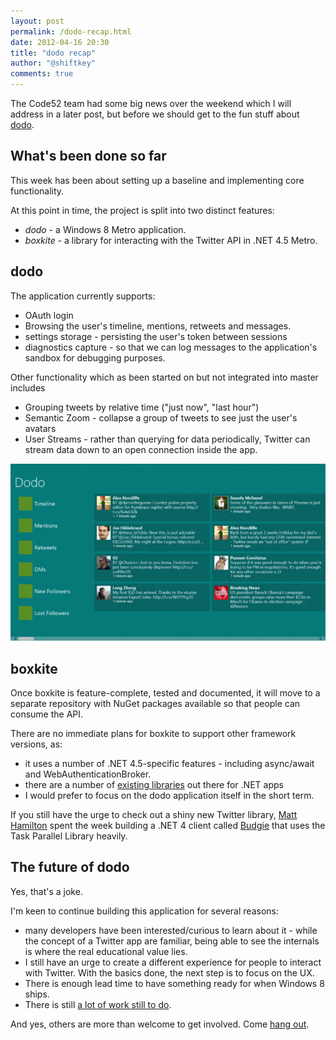 ```yaml
--- 
layout: post
permalink: /dodo-recap.html
date: 2012-04-16 20:30
title: "dodo recap"
author: "@shiftkey"
comments: true
---
```


The Code52 team had some big news over the weekend which I will address in a later post, but before we should get to the fun stuff about [dodo](http://github.com/Code52/dodo).

## What's been done so far 

This week has been about setting up a baseline and implementing core functionality.

At this point in time, the project is split into two distinct features:

 - *dodo* - a Windows 8 Metro application.
 - *boxkite* - a library for interacting with the Twitter API in .NET 4.5 Metro. 

## dodo

 The application currently supports:

 - OAuth login
 - Browsing the user's timeline, mentions, retweets and messages.
 - settings storage - persisting the user's token between sessions
 - diagnostics capture - so that we can log messages to the application's sandbox for debugging purposes.

Other functionality which as been started on but not integrated into master includes

 - Grouping tweets by relative time ("just now", "last hour")
 - Semantic Zoom - collapse a group of tweets to see just the user's avatars
 - User Streams - rather than querying for data periodically, Twitter can stream data down to an open connection inside the app.

 ![](/img/dodo-example.png)

## boxkite

Once boxkite is feature-complete, tested and documented, it will move to a separate repository with NuGet packages available so that people can consume the API. 

There are no immediate plans for boxkite to support other framework versions, as:

 - it uses a number of .NET 4.5-specific features - including async/await and WebAuthenticationBroker.
 - there are a number of [existing libraries](https://dev.twitter.com/docs/twitter-libraries#dotnet) out there for .NET apps 
 - I would prefer to focus on the dodo application itself in the short term.

 If you still have the urge to check out a shiny new Twitter library, [Matt Hamilton](http://twitter.com/mabster) spent the week building a .NET 4 client called [Budgie](http://matthamilton.net/budgie) that uses the Task Parallel Library heavily.

## The future of dodo 

Yes, that's a joke.

I'm keen to continue building this application for several reasons:

 - many developers have been interested/curious to learn about it - while the concept of a Twitter app are familiar, being able to see the internals is where the real educational value lies.
 - I still have an urge to create a different experience for people to interact with Twitter. With the basics done, the next step is to focus on the UX.
 - There is enough lead time to have something ready for when Windows 8 ships.
 - There is still [a lot of work still to do](https://trello.com/board/dodo/4f82e9dfc10221fb0db2cff2).

 And yes, others are more than welcome to get involved. Come [hang out](http://jabbr.net/#/rooms/code52).

